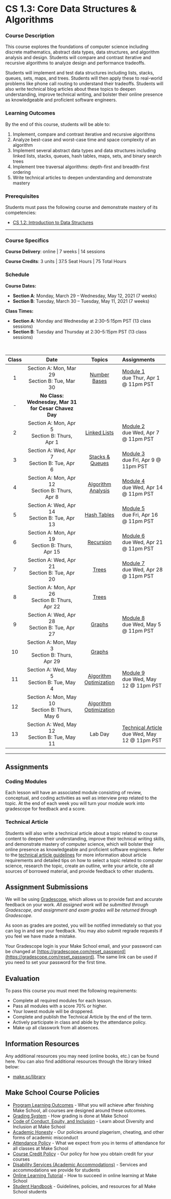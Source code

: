 # CS 1.3: Core Data Structures & Algorithms

### Course Description

This course explores the foundations of computer science including discrete mathematics, abstract data types, data structures, and algorithm analysis and design. Students will compare and contrast iterative and recursive algorithms to analyze design and performance tradeoffs. 

Students will implement and test data structures including lists, stacks, queues, sets, maps, and trees. Students will then apply these to real-world problems like phone call routing to understand their tradeoffs. Students will also write technical blog articles about these topics to deepen understanding, improve technical writing, and bolster their online presence as knowledgeable and proficient software engineers.


 
### Learning Outcomes

By the end of this course, students will be able to:
1. Implement, compare and contrast iterative and recursive algorithms
1. Analyze best-case and worst-case time and space complexity of an algorithm
1. Implement several abstract data types and data structures including linked lists, stacks, queues, hash tables, maps, sets, and binary search trees
1. Implement tree traversal algorithms: depth-first and breadth-first ordering
1. Write technical articles to deepen understanding and demonstrate mastery


### Prerequisites

Students must pass the following course and demonstrate mastery of its competencies:
- [CS 1.2: Introduction to Data Structures](https://make.sc/cs12-repo) 


---


### Course Specifics

**Course Delivery**: online | 7 weeks | 14 sessions

**Course Credits**: 3 units | 37.5 Seat Hours | 75 Total Hours

### Schedule

**Course Dates:** 
* **Section A**: Monday, March 29 – Wednesday, May 12, 2021 (7 weeks)
* **Section B**: Tuesday, March 30 – Tuesday, May 11, 2021 (7 weeks)

**Class Times:** 
* **Section A**: Monday and Wednesday at 2:30–5:15pm PST (13 class sessions)
* **Section B**: Tuesday and Thursday at 2:30–5:15pm PST (13 class sessions)


<br/>


| Class |                         Date                            |          Topics          |                 Assignments                 |
|:-----:|:-------------------------------------------------------:|:------------------------:|:--------------------------------------------|
|   1   |  Section A: Mon, Mar 29 <br> Section B:  Tue, Mar 30    | [Number Bases]           | [Module 1] <br/> due Thur, Apr 1 @ 11pm PST |
|   -   | **No Class: Wednesday, Mar 31 for Cesar Chavez Day**    |
|   2   |  Section A:  Mon, Apr 5  <br> Section B:  Thurs, Apr 1  | [Linked Lists]           | [Module 2] <br/> due Wed, Apr 7 @ 11pm PST  |
|   3   |  Section A:  Wed, Apr 7  <br> Section B:  Tue, Apr 6    | [Stacks & Queues]        | [Module 3] <br/> due Fri, Apr 9 @ 11pm PST  |
|   4   |  Section A:  Mon, Apr 12 <br> Section B:  Thurs, Apr 8  | [Algorithm Analysis]     | [Module 4] <br/> due Wed, Apr 14 @ 11pm PST |
|   5   |  Section A:  Wed, Apr 14 <br> Section B:  Tue, Apr 13   | [Hash Tables]            | [Module 5] <br/> due Fri, Apr 16 @ 11pm PST |
|   6   |  Section A:  Mon, Apr 19 <br> Section B:  Thurs, Apr 15 | [Recursion]              | [Module 6] <br/> due Wed, Apr 21 @ 11pm PST |
|   7   |  Section A:  Wed, Apr 21 <br> Section B:  Tue, Apr 20   | [Trees]                  | [Module 7] <br/> due Wed, Apr 28 @ 11pm PST |
|   8   |  Section A:  Mon, Apr 26 <br> Section B:  Thurs, Apr 22 | [Trees]                  | 
|   9   |  Section A:  Wed, Apr 28 <br> Section B:  Tue, Apr 27   | [Graphs]                 | [Module 8] <br/> due Wed, May 5 @ 11pm PST  |
|   10  |  Section A:  Mon, May 3  <br> Section B:  Thurs, Apr 29 | [Graphs]                 | 
|   11  |  Section A:  Wed, May 5  <br> Section B:  Tue, May 4    | [Algorithm Optimization] | [Module 9] <br/> due Wed, May 12 @ 11pm PST |
|   12  |  Section A:  Mon, May 10 <br> Section B:  Thurs, May 6  | [Algorithm Optimization] | 
|   13  |  Section A:  Wed, May 12 <br> Section B:  Tue, May 11   |  Lab Day                 | [Technical Article] <br/> due Wed, May 12 @ 11pm PST |




[Number Bases]: https://docs.google.com/presentation/d/1izjO_H7DJWGUtSuuc1SWZ01HIaCf4WFSyQCqKNxuPm4
[Linked Lists]: https://docs.google.com/presentation/d/1K_lYh3ukPwG58mh-RnxUA8_VtrtrmPIVWQb8c1sNVhk
[Stacks & Queues]: https://docs.google.com/presentation/d/11WDGP2tPgGDjTBd6QBS2oGeWg1h9ycLn5RQsFcgN0dw
[Algorithm Analysis]: https://docs.google.com/presentation/d/13RiKOvjRM_MDdnnIuA9zFaj79FzbjyDD-lTmTReBjb4
[Hash Tables]: https://docs.google.com/presentation/d/1iEdstlNwOJMPgG5y8YXD5FkMS6tHJEGyE5ngUicPykM
[Recursion]: https://docs.google.com/presentation/d/1O8OC3XICAfVXzaulHr_9PaBKu0Mmeljg8nk7DvV-BwM
[Trees]: https://docs.google.com/presentation/d/1_imA_w4sr02fa1bfF4XMSydGpL4DN9gOO6LkXeTfGiE
[Graphs]: https://docs.google.com/presentation/d/1b3dfuE11r08OFHEagXaHfP5hpsNlTWu5LAfFzj9I7fo
[Algorithm Optimization]: https://docs.google.com/presentation/d/1dZ1-AdSCw2LSdP8bneJIIjhGVv-JxCfzXx4zq3o7rqw


[Module 1]: https://www.gradescope.com/courses/248820/assignments/1038602
[Module 2]: https://www.gradescope.com/courses/248820/assignments/1038603
[Module 3]: https://www.gradescope.com/courses/248820/assignments/1038604
[Module 4]: https://www.gradescope.com/courses/248820/assignments/1038605
[Module 5]: https://www.gradescope.com/courses/248820/assignments/1038607
[Module 6]: https://www.gradescope.com/courses/248820/assignments/1038608
[Module 7]: https://www.gradescope.com/courses/248820/assignments/1038609
[Module 8]: https://www.gradescope.com/
[Module 9]: https://www.gradescope.com/

[Technical Article]: Assignments/TechnicalArticle.md




--- 

## Assignments


### Coding Modules

Each lesson will have an associated module consisting of review, conceptual, and coding activities as well as interview prep related to the topic. At the end of each week you will turn your module work into gradescope for feedback and a score.

### Technical Article

Students will also write a technical article about a topic related to course content to deepen their understanding, improve their technical writing skills, and demonstrate mastery of computer science, which will bolster their online presence as knowledgeable and proficient software engineers.
Refer to the [technical article guidelines] for more information about article requirements and detailed tips on how to select a topic related to computer science, research the topic, create an outline, write your article, cite all sources of borrowed material, and provide feedback to other students.

[technical article guidelines]: Assignments/TechnicalArticle.md

## Assignment Submissions

We will be using [Gradescope](gradescope.com), which allows us to provide fast and accurate feedback on your work. *All assigned work will be submitted through Gradescope, and assignment and exam grades will be returned through Gradescope.*

As soon as grades are posted, you will be notified immediately so that you can log in and see your feedback. You may also submit regrade requests if you feel we have made a mistake.

Your Gradescope login is your Make School email, and your password can be changed at [https://gradescope.com/reset_password](https://gradescope.com/reset_password). The same link can be used if you need to set your password for the first time.


## Evaluation

To pass this course you must meet the following requirements:

- Complete all required modules for each lesson.
- Pass all modules with a score 70% or higher.
- Your lowest module will be droppered.
- Complete and publish the Technical Article by the end of the term.
- Actively participate in class and abide by the attendance policy.
- Make up all classwork from all absences.

##  Information Resources

Any additional resources you may need (online books, etc.) can be found here. You can also find additional resources through the library linked below:

- [make.sc/library](http://make.sc/library)

## Make School Course Policies

- [Program Learning Outcomes](https://make.sc/program-learning-outcomes) - What you will achieve after finishing Make School, all courses are designed around these outcomes.
- [Grading System](https://make.sc/grading-system) - How grading is done at Make School
- [Code of Conduct, Equity, and Inclusion](https://make.sc/code-of-conduct) - Learn about Diversity and Inclusion at Make School
- [Academic Honesty](https://make.sc/academic-honesty-policy) - Our policies around plagerism, cheating, and other forms of academic misconduct
- [Attendance Policy](https://make.sc/attendance-policy) - What we expect from you in terms of attendance for all classes at Make School
- [Course Credit Policy](https://make.sc/course-credit-policy) - Our policy for how you obtain credit for your courses
- [Disability Services (Academic Accommodations)](https://make.sc/disability-services) - Services and accommodations we provide for students
- [Online Learning Tutorial](https://make.sc/online-learning-tutorial) - How to succeed in online learning at Make School
- [Student Handbook](https://make.sc/student-handbook) - Guidelines, policies, and resources for all Make School students

